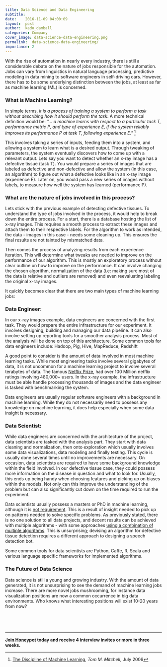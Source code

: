 ```yaml
---
title: Data Science and Data Engineering
subtitle:
date:    2016-11-09 04:00:09
layout:  post
author:  kado_damball
categories: Company
cover_image: data-science-data-engineering.png
permalink:  data-science-data-engineering/
importance: 2
---
```


With the rise of automation in nearly every industry, there is still a considerable debate on the nature of jobs responsible for the automation. Jobs can vary from linguistics in natural language processing, predictive modeling in data mining to software engineers in self-driving cars. However, there has to be some underlying distinction between the jobs, at least as far as machine learning (ML) is concerned.

<!--more-->

<!-- Main image -->

### What is Machine Learning?
In simple terms, *it is a process of training a system to perform a task without describing how it should perform the task*. A more technical definition would be: *"... a machine learns with respect to a particular
task T, performance metric P, and type of experience E, if the system reliably improves its performance
P at task T, following experience E."* [^1]

This involves taking a series of inputs, feeding them into a system, and allowing a system to learn what is a desired output. Through tweaking of parameters, the system eventually discovers how to come up with a relevant output. Lets say you want to detect whether an x-ray image has a defective tissue (task T). You would prepare a series of images that are labeled as defective and non-defective and allow the system (in this case, an algorithm) to figure out what a defective looks like in an x-ray image (experience E). Later on, you would pass a new series of images without labels, to measure how well the system has learned (performance P).

### What are the nature of jobs involved in this process?
Lets stick with the previous example of detecting defective tissues. To understand the type of jobs involved in the process, it would help to break down the entire process. For a start, there is a database hosting the list of x-ray images. This requires a smooth process to extract these images and attach them to their respective labels. For the algorithm to work as intended, the data - images in this case - needs some cleaning up. This ensures the final results are not tainted by mismatched data.

Then comes the process of analyzing results from each experience iteration. This will determine what tweaks are needed to improve on the performance of our algorithm. This is mostly an exploratory process without clear outline on how to improve on the performance. It can involve changing the chosen algorithm, normalization of the data (i.e: making sure most of the data is relative and outliers are removed) and even reevaluating labeling the original x-ray images.

It quickly becomes clear that there are two main types of machine learning jobs:

### Data Engineer:
In our x-ray images example, data engineers are concerned with the first task. They would prepare the entire infrastructure for our experiment. It involves designing, building and managing our data pipeline. It can also involve setting up reporting tools for a smoother analysis process. Most of the analysis will be done on top of this architecture. Some common tools for data engineers include: Hadoop, Pig, Hive, MapReduce, Redshift

A good point to consider is the amount of data involved in most machine learning tasks. While most engineering tasks involve several gigabytes of data, it is not uncommon for a machine learning project to involve several terabytes of data. The famous [Netflix Prize](https://en.wikipedia.org/wiki/Netflix_Prize), had over 100 Million netflix ratings involving 480,000+ users. In the x-ray example, the infrastructure must be able handle processing thousands of images and the data engineer is tasked with benchmarking the system.

Data engineers are usually regular software engineers with a background in machine learning. While they do not necessarily need to possess any knowledge on machine learning, it does help especially when some data insight is necessary. 

### Data Scientist:
While data engineers are concerned with the architecture of the project, data scientists are tasked with the analysis part. They start with data cleaning and normalization, then onto exploration which usually involves some data visualizations, data modeling and finally testing. This cycle is usually done several times until no improvements are necessary. On occasion, data scientists are required to have some background knowledge within the field involved. In our defective tissue case, they could possess more information on the disease in question and what to look for. Usually, this ends up being handy when choosing features and picking up on biases within the models. Not only can this improve the understanding of the problem but can also significantly cut down on the time required to run the experiment.

Data scientists usually possess a masters or PhD in machine learning, although it is [not requirement](https://mathbabe.org/2013/04/05/guest-post-how-i-got-a-data-science-job/). This is a result of insight needed to pick up on patterns needed to solve specific problems. As previously stated, there is no one solution to all data projects, and decent results can be achieved with multiple algorithms - with some approaches [using a combination of multiple algorithms](https://en.wikipedia.org/wiki/Ensemble_learning). This is unsurprising; devising an algorithm for defective tissue detection requires a different approach to designing a speech detection bot. 

Some common tools for data scientists are Python, Caffe, R, Scala and various language specific frameworks for implemented algorithms.

### The Future of Data Science
Data science is still a young and growing industry. With the amount of data generated, it is not unsurprising to see the demand of machine learning jobs increase. There are more novel jobs mushrooming, for instance data visualization positions are now a common occurrence in big data environments. Who knows what interesting positions will exist 10-20 years from now?


&nbsp;

&nbsp;

[^1]: [The Discipline of Machine Learning](http://www.cs.cmu.edu/~tom/pubs/MachineLearning.pdf), *Tom M. Mitchell*, July 2006

* * *

**[Join Honeypot](https://app.honeypot.io/users/sign_up?utm_source=blog&utm_medium=organic&utm_term=e&utm_content=160806&utm_campaign=dev-no) today and receive 4 interview invites or more in three weeks.**
